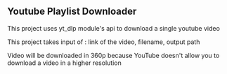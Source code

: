 ## Youtube Playlist Downloader

This project uses yt_dlp module's api to download a single youtube video

This project takes input of : link of the video, filename, output path

Video will be downloaded in 360p because YouTube doesn't allow you to download a video in a higher resolution
